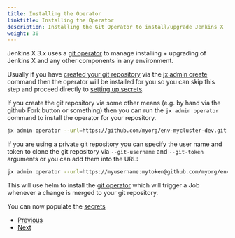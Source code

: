 ```yaml
---
title: Installing the Operator
linktitle: Installing the Operator
description: Installing the Git Operator to install/upgrade Jenkins X
weight: 30
---
```


Jenkins X 3.x uses a [git operator](https://github.com/jenkins-x/jx-git-operator) to manage installing + upgrading of Jenkins X and any other components in any environment.


Usually if you have [created your git repository](repository) via the [jx admin create](repository) command then the operator will be installed for you so you can skip this step and proceed directly to [setting up secrets](../secrets).

If you create the git repository via some other means (e.g. by hand via the github Fork button or something) then you can run the `jx admin operator` command to install the operator for your repository.

```bash 
jx admin operator --url=https://github.com/myorg/env-mycluster-dev.git
```

If you are using a private git repository you can specify the user name and token to clone the git repository via `--git-username` and `--git-token` arguments or you can add them into the URL:

```bash 
jx admin operator --url=https://myusername:mytoken@github.com/myorg/env-mycluster-dev.git
```

This will use helm to install the [git operator](https://github.com/jenkins-x/jx-git-operator) which will trigger a Job whenever a change is merged to your git repository.


You can now populate the [secrets](/docs/v3/guides/getting-started/secrets/) 

<nav>
  <ul class="pagination">
    <li class="page-item"><a class="page-link" href="../config">Previous</a></li>
    <li class="page-item"><a class="page-link" href="../secrets">Next</a></li>
  </ul>
</nav>
